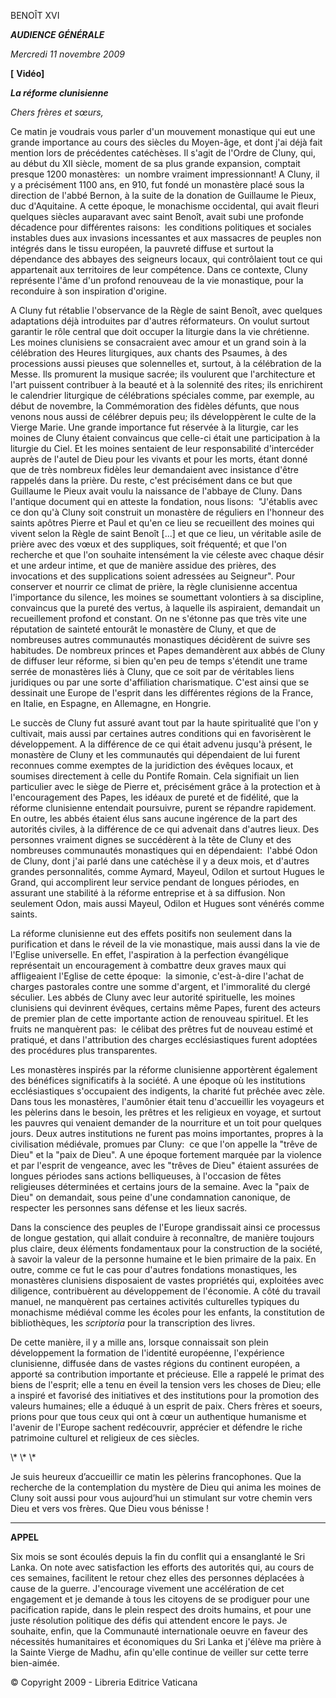 BENOÎT XVI

***AUDIENCE GÉNÉRALE***

*Mercredi 11 novembre 2009*

**\[** **Vidéo\]**

***La réforme clunisienne***

*Chers frères et sœurs,*

Ce matin je voudrais vous parler d'un mouvement monastique qui eut une grande importance au cours des siècles du Moyen-âge, et dont j'ai déjà fait mention lors de précédentes catéchèses. Il s'agit de l'Ordre de Cluny, qui, au début du XII siècle, moment de sa plus grande expansion, comptait presque 1200 monastères:  un nombre vraiment impressionnant! A Cluny, il y a précisément 1100 ans, en 910, fut fondé un monastère placé sous la direction de l'abbé Bernon, à la suite de la donation de Guillaume le Pieux, duc d'Aquitaine. A cette époque, le monachisme occidental, qui avait fleuri quelques siècles auparavant avec saint Benoît, avait subi une profonde décadence pour différentes raisons:  les conditions politiques et sociales instables dues aux invasions incessantes et aux massacres de peuples non intégrés dans le tissu européen, la pauvreté diffuse et surtout la dépendance des abbayes des seigneurs locaux, qui contrôlaient tout ce qui appartenait aux territoires de leur compétence. Dans ce contexte, Cluny représente l'âme d'un profond renouveau de la vie monastique, pour la reconduire à son inspiration d'origine.

A Cluny fut rétablie l'observance de la Règle de saint Benoît, avec quelques adaptations déjà introduites par d'autres réformateurs. On voulut surtout garantir le rôle central que doit occuper la liturgie dans la vie chrétienne. Les moines clunisiens se consacraient avec amour et un grand soin à la célébration des Heures liturgiques, aux chants des Psaumes, à des processions aussi pieuses que solennelles et, surtout, à la célébration de la Messe. Ils promurent la musique sacrée; ils voulurent que l'architecture et l'art puissent contribuer à la beauté et à la solennité des rites; ils enrichirent le calendrier liturgique de célébrations spéciales comme, par exemple, au début de novembre, la Commémoration des fidèles défunts, que nous venons nous aussi de célébrer depuis peu; ils développèrent le culte de la Vierge Marie. Une grande importance fut réservée à la liturgie, car les moines de Cluny étaient convaincus que celle-ci était une participation à la liturgie du Ciel. Et les moines sentaient de leur responsabilité d'intercéder auprès de l'autel de Dieu pour les vivants et pour les morts, étant donné que de très nombreux fidèles leur demandaient avec insistance d'être rappelés dans la prière. Du reste, c'est précisément dans ce but que Guillaume le Pieux avait voulu la naissance de l'abbaye de Cluny. Dans l'antique document qui en atteste la fondation, nous lisons:  "J'établis avec ce don qu'à Cluny soit construit un monastère de réguliers en l'honneur des saints apôtres Pierre et Paul et qu'en ce lieu se recueillent des moines qui vivent selon la Règle de saint Benoît \[...\] et que ce lieu, un véritable asile de prière avec des vœux et des suppliques, soit fréquenté; et que l'on recherche et que l'on souhaite intensément la vie céleste avec chaque désir et une ardeur intime, et que de manière assidue des prières, des invocations et des supplications soient adressées au Seigneur". Pour conserver et nourrir ce climat de prière, la règle clunisienne accentua l'importance du silence, les moines se soumettant volontiers à sa discipline, convaincus que la pureté des vertus, à laquelle ils aspiraient, demandait un recueillement profond et constant. On ne s'étonne pas que très vite une réputation de sainteté entourât le monastère de Cluny, et que de nombreuses autres communautés monastiques décidèrent de suivre ses habitudes. De nombreux princes et Papes demandèrent aux abbés de Cluny de diffuser leur réforme, si bien qu'en peu de temps s'étendit une trame serrée de monastères liés à Cluny, que ce soit par de véritables liens juridiques ou par une sorte d'affiliation charismatique. C'est ainsi que se dessinait une Europe de l'esprit dans les différentes régions de la France, en Italie, en Espagne, en Allemagne, en Hongrie.

Le succès de Cluny fut assuré avant tout par la haute spiritualité que l'on y cultivait, mais aussi par certaines autres conditions qui en favorisèrent le développement. A la différence de ce qui était advenu jusqu'à présent, le monastère de Cluny et les communautés qui dépendaient de lui furent reconnues comme exemptes de la juridiction des évêques locaux, et soumises directement à celle du Pontife Romain. Cela signifiait un lien particulier avec le siège de Pierre et, précisément grâce à la protection et à l'encouragement des Papes, les idéaux de pureté et de fidélité, que la réforme clunisienne entendait poursuivre, purent se répandre rapidement. En outre, les abbés étaient élus sans aucune ingérence de la part des autorités civiles, à la différence de ce qui advenait dans d'autres lieux. Des personnes vraiment dignes se succédèrent à la tête de Cluny et des nombreuses communautés monastiques qui en dépendaient:  l'abbé Odon de Cluny, dont j'ai parlé dans une catéchèse il y a deux mois, et d'autres grandes personnalités, comme Aymard, Mayeul, Odilon et surtout Hugues le Grand, qui accomplirent leur service pendant de longues périodes, en assurant une stabilité à la réforme entreprise et à sa diffusion. Non seulement Odon, mais aussi Mayeul, Odilon et Hugues sont vénérés comme saints.

La réforme clunisienne eut des effets positifs non seulement dans la purification et dans le réveil de la vie monastique, mais aussi dans la vie de l'Eglise universelle. En effet, l'aspiration à la perfection évangélique représentait un encouragement à combattre deux graves maux qui affligeaient l'Eglise de cette époque:  la simonie, c'est-à-dire l'achat de charges pastorales contre une somme d'argent, et l'immoralité du clergé séculier. Les abbés de Cluny avec leur autorité spirituelle, les moines clunisiens qui devinrent évêques, certains même Papes, furent des acteurs de premier plan de cette importante action de renouveau spirituel. Et les fruits ne manquèrent pas:  le célibat des prêtres fut de nouveau estimé et pratiqué, et dans l'attribution des charges ecclésiastiques furent adoptées des procédures plus transparentes.

Les monastères inspirés par la réforme clunisienne apportèrent également des bénéfices significatifs à la société. A une époque où les institutions ecclésiastiques s'occupaient des indigents, la charité fut prêchée avec zèle. Dans tous les monastères, l'aumônier était tenu d'accueillir les voyageurs et les pèlerins dans le besoin, les prêtres et les religieux en voyage, et surtout les pauvres qui venaient demander de la nourriture et un toit pour quelques jours. Deux autres institutions ne furent pas moins importantes, propres à la civilisation médiévale, promues par Cluny:  ce que l'on appelle la "trêve de Dieu" et la "paix de Dieu". A une époque fortement marquée par la violence et par l'esprit de vengeance, avec les "trêves de Dieu" étaient assurées de longues périodes sans actions belliqueuses, à l'occasion de fêtes religieuses déterminées et certains jours de la semaine. Avec la "paix de Dieu" on demandait, sous peine d'une condamnation canonique, de respecter les personnes sans défense et les lieux sacrés.

Dans la conscience des peuples de l'Europe grandissait ainsi ce processus de longue gestation, qui allait conduire à reconnaître, de manière toujours plus claire, deux éléments fondamentaux pour la construction de la société, à savoir la valeur de la personne humaine et le bien primaire de la paix. En outre, comme ce fut le cas pour d'autres fondations monastiques, les monastères clunisiens disposaient de vastes propriétés qui, exploitées avec diligence, contribuèrent au développement de l'économie. A côté du travail manuel, ne manquèrent pas certaines activités culturelles typiques du monachisme médiéval comme les écoles pour les enfants, la constitution de bibliothèques, les *scriptoria* pour la transcription des livres.

De cette manière, il y a mille ans, lorsque connaissait son plein développement la formation de l'identité européenne, l'expérience clunisienne, diffusée dans de vastes régions du continent européen, a apporté sa contribution importante et précieuse. Elle a rappelé le primat des biens de l'esprit; elle a tenu en éveil la tension vers les choses de Dieu; elle a inspiré et favorisé des initiatives et des institutions pour la promotion des valeurs humaines; elle a éduqué à un esprit de paix. Chers frères et soeurs, prions pour que tous ceux qui ont à cœur un authentique humanisme et l'avenir de l'Europe sachent redécouvrir, apprécier et défendre le riche patrimoine culturel et religieux de ces siècles.

\\* \\* \\*

Je suis heureux d’accueillir ce matin les pèlerins francophones. Que la recherche de la contemplation du mystère de Dieu qui anima les moines de Cluny soit aussi pour vous aujourd’hui un stimulant sur votre chemin vers Dieu et vers vos frères. Que Dieu vous bénisse !

* * *

**APPEL**

Six mois se sont écoulés depuis la fin du conflit qui a ensanglanté le Sri Lanka. On note avec satisfaction les efforts des autorités qui, au cours de ces semaines, facilitent le retour chez elles des personnes déplacées à cause de la guerre. J'encourage vivement une accélération de cet engagement et je demande à tous les citoyens de se prodiguer pour une pacification rapide, dans le plein respect des droits humains, et pour une juste résolution politique des défis qui attendent encore le pays. Je souhaite, enfin, que la Communauté internationale oeuvre en faveur des nécessités humanitaires et économiques du Sri Lanka et j'élève ma prière à la Sainte Vierge de Madhu, afin qu'elle continue de veiller sur cette terre bien-aimée.

© Copyright 2009 - Libreria Editrice Vaticana